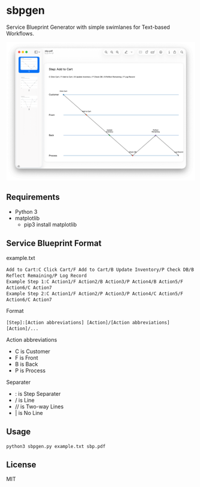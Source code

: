# sbpgen

Service Blueprint Generator with simple swimlanes for Text-based Workflows.

![screenshot.png](./screenshot.png)

## Requirements

- Python 3
- matplotlib
    - pip3 install matplotlib


## Service Blueprint Format

example.txt

```
Add to Cart:C Click Cart/F Add to Cart/B Update Inventory/P Check DB/B Reflect Remaining/P Log Record
Example Step 1:C Action1/F Action2/B Action3/P Action4/B Action5/F Action6/C Action7
Example Step 2:C Action1/F Action2/P Action3/P Action4/C Action5/F Action6/C Action7
```

Format

```
[Step]:[Action abbreviations] [Action]/[Action abbreviations] [Action]/...
```

Action abbreviations

- C is Customer
- F is Front
- B is Back
- P is Process

Separater

- : is Step Separater
- / is Line
- // is Two-way Lines
- | is No Line

## Usage

```
python3 sbpgen.py example.txt sbp.pdf
```


## License

MIT
